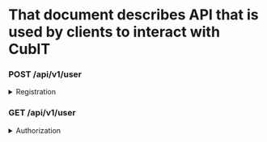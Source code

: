 # That document describes API that is used by clients to interact with CubIT

### POST /api/v1/user
<details>
<summary>Registration</summary>

#### Request body:
```
{
	“userFirstName”:  string,
	“userLastName”:   string,
	“email”:          string,
	“password”:       string
}
```

#### Example:
```
curl --location --request POST 'https://cub.it/api/v1/user/new' \
--header 'Content-Type: application/json' \
--data-raw '{
	“userFirstName”: “Axel”,
	 “userLastName”: “Slabos”,
	“email”: “template.email@gmail. com”,
	 “password”: “template_password”
}'
```

#### Response:
HTTP status code: 200
```
{
	"parameterName": "_csrf",
	"headerName": "X-CSRF-TOKEN",
	"token": "cabef633-3b34-45db-801f-d5b21b9e7bee",
	"userId" : "userdId"
}
```
</details>

### GET /api/v1/user
<details>
<summary>Authorization</summary>

#### Request body:
```
{
	“email”:          string,
	“password”:       string
}
```

#### Example:
	
```
curl --location --request POST 'https://cub.it/login' \
--header 'Content-Type: application/json' \
--data-raw '{
	“email”: “template.email@gmail. com”,
	“password”: “template_password”
}'
```

#### Response:
HTTP status code: 200
```
{
	"parameterName": "_csrf",
	"headerName": "X-CSRF-TOKEN",
	"token": "cabef633-3b34-45db-801f-d5b21b9e7bee",
	"userId" : "userdId"
}
```
</details>
